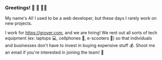 ### Greetings! 🦒 🌴 🏄‍♀️

My name's Al! I used to be a web developer, but these days I rarely work on new projects.

I work for https://grover.com, and we are hiring! We rent out all sorts of tech equipment (ex: laptops 💻, cellphones 📱, e-scooters 🛵) so that individuals and businesses don't have to invest in buying expensive stuff 💰. Shoot me an email if you're interested in joining the team! 🦾
